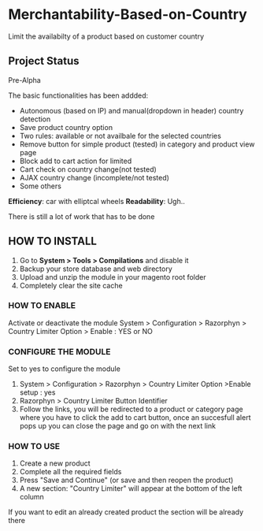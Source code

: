 # Merchantability-Based-on-Country
Limit the availabilty of a product based on customer country

## Project Status
Pre-Alpha

The basic functionalities has been addded:
 * Autonomous (based on IP) and manual(dropdown in header) country detection
 * Save product country option
 * Two rules: available or not availbale for the selected countries
 * Remove button for simple product (tested) in category and product view page
 * Block add to cart action for limited
 * Cart check on country change(not tested)
 * AJAX country change (incomplete/not tested)
 * Some others

**Efficiency**: car with elliptcal wheels
**Readability**: Ugh..

There is still a lot of work that has to be done
 
## HOW TO INSTALL

 1. Go to **System > Tools > Compilations** and disable it
 2. Backup your store database and web directory
 3. Upload and  unzip the module in your magento root folder
 4. Completely clear the site cache

### HOW TO ENABLE
 Activate or deactivate the module
 System > Configuration > Razorphyn > Country Limiter Option > Enable : YES  or NO

 
### CONFIGURE THE MODULE
  Set to yes to configure the module
  1. System > Configuration > Razorphyn > Country Limiter Option >Enable setup : yes
  2. Razorphyn > Country Limiter Button Identifier
  3. Follow the links, you will be redirected to a product or category page where you have to click the add to cart button, once an succesfull alert pops up you can close the page and go on with the next link
 
### HOW TO USE
 1. Create a new product
 2. Complete all the required fields
 3. Press "Save and Continue" (or save and then reopen the product)
 4. A new section: "Country Limiter" will appear at the bottom of the left column

If you want to edit an already created product the section will be already there
